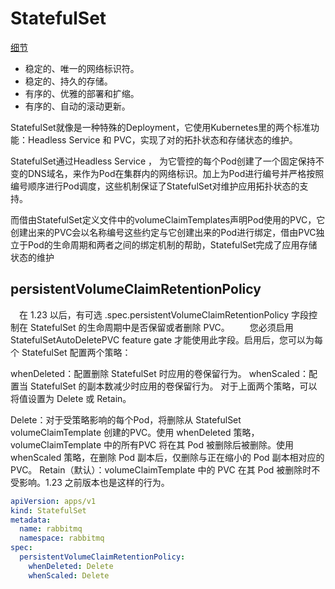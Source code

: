 # StatefulSet

[细节](https://kubernetes.io/zh-cn/docs/concepts/workloads/controllers/statefulset/)

- 稳定的、唯一的网络标识符。
- 稳定的、持久的存储。
- 有序的、优雅的部署和扩缩。
- 有序的、自动的滚动更新。

StatefulSet就像是一种特殊的Deployment，它使用Kubernetes里的两个标准功能：Headless Service 和 PVC，实现了对的拓扑状态和存储状态的维护。

StatefulSet通过Headless Service ， 为它管控的每个Pod创建了一个固定保持不变的DNS域名，来作为Pod在集群内的网络标识。加上为Pod进行编号并严格按照编号顺序进行Pod调度，这些机制保证了StatefulSet对维护应用拓扑状态的支持。

而借由StatefulSet定义文件中的volumeClaimTemplates声明Pod使用的PVC，它创建出来的PVC会以名称编号这些约定与它创建出来的Pod进行绑定，借由PVC独立于Pod的生命周期和两者之间的绑定机制的帮助，StatefulSet完成了应用存储状态的维护


## persistentVolumeClaimRetentionPolicy
 在 1.23 以后，有可选 .spec.persistentVolumeClaimRetentionPolicy 字段控制在 StatefulSet 的生命周期中是否保留或者删除 PVC。
  您必须启用 StatefulSetAutoDeletePVC feature gate 才能使用此字段。启用后，您可以为每个 StatefulSet 配置两个策略：

whenDeleted：配置删除 StatefulSet 时应用的卷保留行为。
whenScaled：配置当 StatefulSet 的副本数减少时应用的卷保留行为。
对于上面两个策略，可以将值设置为 Delete 或 Retain。

Delete：对于受策略影响的每个Pod，将删除从 StatefulSet volumeClaimTemplate 创建的PVC。使用 whenDeleted 策略，volumeClaimTemplate 中的所有PVC 将在其 Pod 被删除后被删除。使用 whenScaled 策略，在删除 Pod 副本后，仅删除与正在缩小的 Pod 副本相对应的PVC。
Retain（默认）：volumeClaimTemplate 中的 PVC 在其 Pod 被删除时不受影响。1.23 之前版本也是这样的行为。
```yaml
apiVersion: apps/v1
kind: StatefulSet
metadata:
  name: rabbitmq
  namespace: rabbitmq
spec:
  persistentVolumeClaimRetentionPolicy:
    whenDeleted: Delete
    whenScaled: Delete
```
